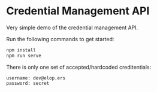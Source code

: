 # Credential Management API

Very simple demo of the credential management API.

Run the following commands to get started:

```bash
npm install
npm run serve
```

There is only one set of accepted/hardcoded creditentials:

`username: dev@elop.ers`  
`password: secret`
